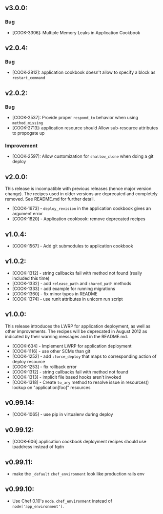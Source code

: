 ## v3.0.0:

### Bug

- [COOK-3306]: Multiple Memory Leaks in Application Cookbook

## v2.0.4:

### Bug

- [COOK-2812]: application cookbook doesn't allow to specify a block
  as `restart_command`

## v2.0.2:

### Bug

- [COOK-2537]: Provide proper `respond_to` behavior when using
  `method_missing`
- [COOK-2713]: application resource should Allow sub-resource
  attributes to propogate up

### Improvement

- [COOK-2597]: Allow customization for `shallow_clone` when doing a git
  deploy

## v2.0.0:

This release is incompatible with previous releases (hence major
version change). The recipes used in older versions are deprecated and
completely removed. See README.md for further detail.

* [COOK-1673] - `deploy_revision` in the application cookbook gives an
  argument error
* [COOK-1820] - Application cookbook: remove deprecated recipes

## v1.0.4:

* [COOK-1567] - Add git submodules to application cookbook

## v1.0.2:

* [COOK-1312] - string callbacks fail with method not found (really
  included this time)
* [COOK-1332] - add `release_path` and `shared_path` methods
* [COOK-1333] - add example for running migrations
* [COOK-1360] - fix minor typos in README
* [COOK-1374] - use runit attributes in unicorn run script

## v1.0.0:

This release introduces the LWRP for application deployment, as well
as other improvements. The recipes will be deprecated in August 2012
as indicated by their warning messages and in the README.md.

* [COOK-634] - Implement LWRP for application deployment
* [COOK-1116] - use other SCMs than git
* [COOK-1252] - add `:force_deploy` that maps to corresponding action of
  deploy resource
* [COOK-1253] - fix rollback error
* [COOK-1312] - string callbacks fail with method not found
* [COOK-1313] - implicit file based hooks aren't invoked
* [COOK-1318] - Create `to_ary` method to resolve issue in resources()
  lookup on "application[foo]" resources

## v0.99.14:

* [COOK-1065] - use pip in virtualenv during deploy

## v0.99.12:

* [COOK-606] application cookbook deployment recipes should use ipaddress instead of fqdn

## v0.99.11:

* make the `_default` `chef_environment` look like production rails env

## v0.99.10:

* Use Chef 0.10's `node.chef_environment` instead of `node['app_environment']`.
